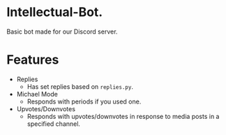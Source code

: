 # Intellectual-Bot.
Basic bot made for our Discord server.

# Features
* Replies
    * Has set replies based on `replies.py`.
* Michael Mode
    * Responds with periods if you used one.
* Upvotes/Downvotes
    * Responds with upvotes/downvotes in response to media posts in a specified channel.